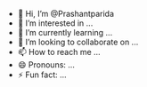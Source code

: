 - 👋 Hi, I’m @Prashantparida
- 👀 I’m interested in ...
- 🌱 I’m currently learning ...
- 💞️ I’m looking to collaborate on ...
- 📫 How to reach me ...
- 😄 Pronouns: ...
- ⚡ Fun fact: ...

<!---
Prashantparida/Prashantparida is a ✨ special ✨ repository because its `README.md` (this file) appears on your GitHub profile.
You can click the Preview link to take a look at your changes.
--->
